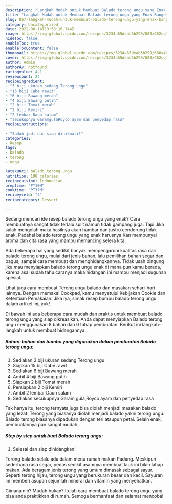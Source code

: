 ```yaml
---
description: "Langkah Mudah untuk Membuat Balado terong ungu yang Enak Banget "
title: "Langkah Mudah untuk Membuat Balado terong ungu yang Enak Banget "
slug: 867-langkah-mudah-untuk-membuat-balado-terong-ungu-yang-enak-banget
category: Uncategorized
date: 2022-08-14T13:58:16.744Z
image: https://img-global.cpcdn.com/recipes/3234a65deab5b299/680x482cq70/balado-terong-ungu-foto-resep-utama.jpg
hideToc: false
enableToc: true
enableTocContent: false
thumbnail: https://img-global.cpcdn.com/recipes/3234a65deab5b299/680x482cq70/balado-terong-ungu-foto-resep-utama.jpg
cover: https://img-global.cpcdn.com/recipes/3234a65deab5b299/680x482cq70/balado-terong-ungu-foto-resep-utama.jpg
author: Admin
authorAv: notfound
ratingvalue: 4.1
reviewcount: 24
recipeingredient:
- "3 biji ukuran sedang Terong ungu"
- "15 biji Cabe rawit"
- "6 biji Bawang merah"
- "4 biji Bawang putih"
- "2 biji Tomat merah"
- "2 biji Kemiri"
- "2 lembar Daun salam"
- "secukupnya GaramgulaRoyco ayam dan penyedap rasa"
recipeinstructions:

- "Sudah jadi dan siap dinikmati!"
categories:
- Resep
tags:
- balado
- terong
- ungu

katakunci: balado terong ungu 
nutrition: 198 calories
recipecuisine: Indonesian
preptime: "PT10M"
cooktime: "PT37M"
recipeyield: "4"
recipecategory: Dessert

---
```



Sedang mencari ide resep balado terong ungu yang enak? Cara membuatnya sangat tidak terlalu sulit namun tidak gampang juga. Tapi Jika salah mengolah maka hasilnya akan hambar dan justru cenderung tidak enak. Padahal balado terong ungu yang enak harusnya Kan mempunyai aroma dan cita rasa yang mampu memancing selera kita.


Ada beberapa hal yang sedikit banyak mempengaruhi kualitas rasa dari balado terong ungu, mulai dari jenis bahan, lalu pemilihan bahan segar dan bagus, sampai cara membuat dan menghidangkannya. Tidak usah bingung jika mau menyiapkan balado terong ungu enak di mana pun kamu berada, karena asal sudah tahu caranya maka hidangan ini mampu menjadi suguhan spesial.

Lihat juga cara membuat Terong ungu balado dan masakan sehari-hari lainnya. Dengan memakai Cookpad, kamu menyetujui Kebijakan Cookie dan Ketentuan Pemakaian. Jika iya, simak resep bumbu balado terong ungu dalam artikel ini, yuk!


Di bawah ini ada beberapa cara mudah dan praktis untuk membuat balado terong ungu yang siap dikreasikan. Anda dapat menyiapkan Balado terong ungu menggunakan 8 bahan dan 0 tahap pembuatan. Berikut ini langkah-langkah untuk membuat hidangannya.

<!--inarticleads1-->

##### Bahan-bahan dan bumbu yang digunakan dalam pembuatan Balado terong ungu:

1. Sediakan 3 biji ukuran sedang Terong ungu
1. Siapkan 15 biji Cabe rawit
1. Sediakan 6 biji Bawang merah
1. Ambil 4 biji Bawang putih
1. Siapkan 2 biji Tomat merah
1. Persiapkan 2 biji Kemiri
1. Ambil 2 lembar Daun salam
1. Sediakan secukupnya Garam,gula,Royco ayam dan penyedap rasa


Tak hanya itu, terong ternyata juga bisa diolah menjadi masakan balado yang lezat. Terong yang biasanya diolah menjadi balado yakni terong ungu. Balado terong biasanya dipadukan dengan teri ataupun petai. Selain enak, pembuatannya pun sangat mudah. 

<!--inarticleads2-->

##### Step by step untuk buat Balado terong ungu:


1. Selesai dan siap dihidangkan!

Terong balado selalu ada dalam menu rumah makan Padang. Meskipun sederhana rasa segar, pedas sedikit asamnya membuat lauk ini bikin lahap makan. Ada beragam jenis terong yang umum dimasak sebagai sayur. Seperti terong hijau, terong ungu yang berukuran besar dan kecil. Sayuran ini memberi asupan sejumlah mineral dan vitamin yang menyehatkan. 

Gimana nih? Mudah bukan? Itulah cara membuat balado terong ungu yang bisa anda praktikkan di rumah. Semoga bermanfaat dan selamat mencoba!
